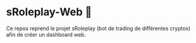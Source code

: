 # sRoleplay-Web 💸
Ce repos reprend le projet sRoleplay (bot de trading de différentes cryptos) afin de créer un dashboard web.
